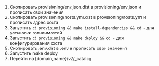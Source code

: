 1. Скопировать provisioning/env.json.dist в provisioning/env.json и прописать свои значения
2. Скопировать provisioning/hosts.yml.dist в provisioning/hosts.yml и прописать адрес хоста
3. Запустить `cd provisioning && make install-dependencies && cd -` для установки зависимостей
4. Запустить `cd provisioning && make deploy && cd -` для конфигурирования хоста
5. Скопировать .env.dist в .env и прописать свои значения
6. Запустить make deploy
7. Перейти на {domain_name}/v2/_catalog
